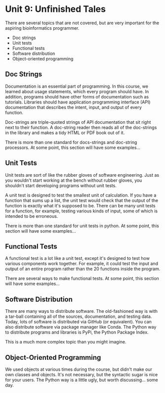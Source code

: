 Unit 9: Unfinished Tales
========================

There are several topics that are not covered, but are very important for the
aspiring bioinformatics programmer.

+ Doc strings
+ Unit tests
+ Functional tests
+ Software distribution
+ Object-oriented programming

## Doc Strings ##

Documentation is an essential part of programming. In this course, we learned
about usage statements, which every program should have. In addition, programs
should have other forms of documentation such as tutorials. Libraries should
have application programming interface (API) documentation that describes the
intent, input, and output of every function.

Doc-strings are triple-quoted strings of API documentation that sit right next
to their function. A doc-string reader then reads all of the doc-strings in the
library and makes a tidy HTML or PDF book out of it.

There is more than one standard for docs-strings and doc-string processors. At
some point, this section will have some examples...

## Unit Tests ##

Unit tests are sort of like the rubber gloves of software engineering. Just as
you wouldn't start working at the bench without rubber gloves, you shouldn't
start developing programs without unit tests.

A unit test is designed to test the smallest unit of calculation. If you have a
function that sums up a list, the unit test would check that the output of the
function is exactly what it's supposed to be. There can be many unit tests for
a function, for example, testing various kinds of input, some of which is
intended to be erroneous.

There is more than one standard for unit tests in python. At some point, this
section will have some examples...

## Functional Tests ##

A functional test is a lot like a unit test, except it's designed to test how
various components work together. For example, it could test the input and
output of an entire program rather than the 20 functions inside the program.

There are several ways to make functional tests. At some point, this section
will have some examples...

## Software Distribution ##

There are many ways to distribute software. The old-fashioned way is with a
tar-ball containing all of the sources, documentation, and testing data. Today,
lots of software is distributed via GitHub (or equivalent). You can also
distribute software via package manager like Conda. The Python way to
distribute programs and libraries is PyPi, the Python Package Index.

This is a much more complex topic than you might imagine.

## Object-Oriented Programming ##

We used objects at various times during the course, but didn't make our own
classes and objects. It's not necessary, but the syntactic sugar is nice
for your users. The Python way is a little ugly, but worth discussing...
some day.
